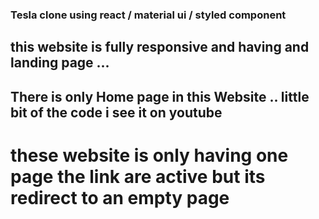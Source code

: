 ### Tesla clone using react / material ui / styled component


## this website is fully responsive and having and landing page ...


 ## There is only Home page in this Website .. little bit of the code i see it on youtube

# these website is only having one page the link are active but its redirect to an empty page 
